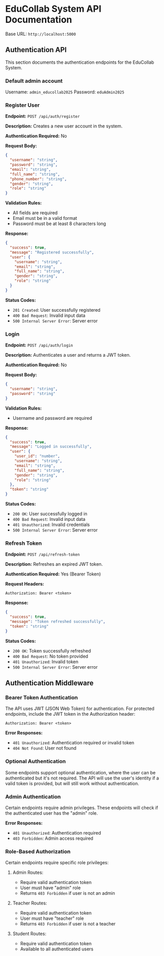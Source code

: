 # EduCollab System API Documentation

Base URL: `http://localhost:5000`

## Authentication API

This section documents the authentication endpoints for the EduCollab System.

### Default admin account

Username: `admin_educollab2025`
Password: `eduAdmin2025`

### Register User

**Endpoint:** `POST /api/auth/register`

**Description:** Creates a new user account in the system.

**Authentication Required:** No

**Request Body:**

```json
{
  "username": "string",
  "password": "string",
  "email": "string",
  "full_name": "string",
  "phone_number": "string",
  "gender": "string",
  "role": "string"
}
```

**Validation Rules:**

- All fields are required
- Email must be in a valid format
- Password must be at least 8 characters long

**Response:**

```json
{
  "success": true,
  "message": "Registered successfully",
  "user": {
    "username": "string",
    "email": "string",
    "full_name": "string",
    "gender": "string",
    "role": "string"
  }
}
```

**Status Codes:**

- `201 Created`: User successfully registered
- `400 Bad Request`: Invalid input data
- `500 Internal Server Error`: Server error

### Login

**Endpoint:** `POST /api/auth/login`

**Description:** Authenticates a user and returns a JWT token.

**Authentication Required:** No

**Request Body:**

```json
{
  "username": "string",
  "password": "string"
}
```

**Validation Rules:**

- Username and password are required

**Response:**

```json
{
  "success": true,
  "message": "Logged in successfully",
  "user": {
    "user_id": "number",
    "username": "string",
    "email": "string",
    "full_name": "string",
    "gender": "string",
    "role": "string"
  },
  "token": "string"
}
```

**Status Codes:**

- `200 OK`: User successfully logged in
- `400 Bad Request`: Invalid input data
- `401 Unauthorized`: Invalid credentials
- `500 Internal Server Error`: Server error

### Refresh Token

**Endpoint:** `POST /api/refresh-token`

**Description:** Refreshes an expired JWT token.

**Authentication Required:** Yes (Bearer Token)

**Request Headers:**

```
Authorization: Bearer <token>
```

**Response:**

```json
{
  "success": true,
  "message": "Token refreshed successfully",
  "token": "string"
}
```

**Status Codes:**

- `200 OK`: Token successfully refreshed
- `400 Bad Request`: No token provided
- `401 Unauthorized`: Invalid token
- `500 Internal Server Error`: Server error

## Authentication Middleware

### Bearer Token Authentication

The API uses JWT (JSON Web Token) for authentication. For protected endpoints, include the JWT token in the Authorization header:

```
Authorization: Bearer <token>
```

**Error Responses:**

- `401 Unauthorized`: Authentication required or invalid token
- `404 Not Found`: User not found

### Optional Authentication

Some endpoints support optional authentication, where the user can be authenticated but it's not required. The API will use the user's identity if a valid token is provided, but will still work without authentication.

### Admin Authentication

Certain endpoints require admin privileges. These endpoints will check if the authenticated user has the "admin" role.

**Error Responses:**

- `401 Unauthorized`: Authentication required
- `403 Forbidden`: Admin access required

### Role-Based Authorization

Certain endpoints require specific role privileges:

1. Admin Routes:

   - Require valid authentication token
   - User must have "admin" role
   - Returns `403 Forbidden` if user is not an admin

2. Teacher Routes:

   - Require valid authentication token
   - User must have "teacher" role
   - Returns `403 Forbidden` if user is not a teacher

3. Student Routes:
   - Require valid authentication token
   - Available to all authenticated users
